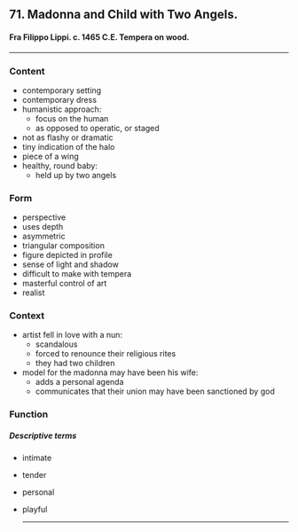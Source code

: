 <!-- order:1 -->
## 71. Madonna and Child with Two Angels. 

#### Fra Filippo Lippi. c. 1465 C.E. Tempera on wood.

  ---

### Content
- contemporary setting
- contemporary dress
- humanistic approach:
  - focus on the human
  - as opposed to operatic, or staged
- not as flashy or dramatic
- tiny indication of the halo
- piece of a wing
- healthy, round baby:
  - held up by two angels

### Form
- perspective
- uses depth
- asymmetric
- triangular composition
- figure depicted in profile
- sense of light and shadow
- difficult to make with tempera
- masterful control of art
- realist

### Context
- artist fell in love with a nun:
  - scandalous
  - forced to renounce their religious rites
  - they had two children
- model for the madonna may have been his wife:
  - adds a personal agenda
  - communicates that their union may have been sanctioned by god

### Function

##### Descriptive terms
- intimate
- tender
- personal
- playful
  
  ---
  